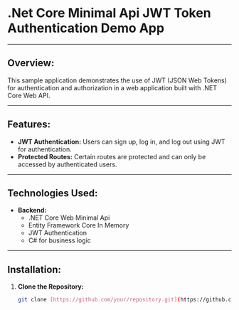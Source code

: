 # .Net Core Minimal Api JWT Token Authentication Demo App

---

## Overview:

This sample application demonstrates the use of JWT (JSON Web Tokens) for authentication and authorization in a web application built with .NET Core Web API.

---

## Features:

- **JWT Authentication:** Users can sign up, log in, and log out using JWT for authentication.
- **Protected Routes:** Certain routes are protected and can only be accessed by authenticated users.

---

## Technologies Used:

- **Backend:**
  - .NET Core Web Minimal Api
  - Entity Framework Core In Memory
  - JWT Authentication
  - C# for business logic

---

## Installation:

1. **Clone the Repository:**
   ```bash
   git clone [https://github.com/your/repository.git](https://github.com/gmzdev/MinimalApiJwtTokenDemo.git)
